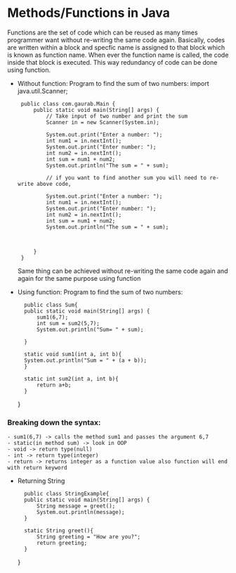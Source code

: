 # Methods/Functions in Java

 Functions are the set of code which can be reused as many times programmer want without re-writing the same code again. Basically, codes are written within a block and specfic name is assigned to that block which is known as function name. When ever the function name is called, the code inside that block is executed. This way redundancy of code can be done using function.

 - Without function: Program to find the sum of two numbers: 
        import java.util.Scanner;

        public class com.gaurab.Main {
            public static void main(String[] args) {
                // Take input of two number and print the sum
                Scanner in = new Scanner(System.in);

                System.out.print("Enter a number: ");
                int num1 = in.nextInt();
                System.out.print("Enter number: ");
                int num2 = in.nextInt();
                int sum = num1 + num2;
                System.out.println("The sum = " + sum);

                // if you want to find another sum you will need to re-write above code,

                System.out.print("Enter a number: ");
                int num1 = in.nextInt();
                System.out.print("Enter number: ");
                int num2 = in.nextInt();
                int sum = num1 + num2;
                System.out.println("The sum = " + sum);



            }
        }

    Same thing can be achieved without re-writing the same code again and again for the same purpose using function

- Using function: Program to find the sum of two numbers:

        public class Sum{
        public static void main(String[] args) {
            sum1(6,7);
            int sum = sum2(5,7);
            System.out.println("Sum= " + sum);

        }

        static void sum1(int a, int b){
        System.out.println("Sum = " + (a + b));
        }

        static int sum2(int a, int b){
            return a+b;
        }

    }

### Breaking down the syntax: 

    - sum1(6,7) -> calls the method sum1 and passes the argument 6,7
    - static(in method sum) -> look in OOP
    - void -> return type(null)
    - int -> return type(integer)
    - return -> returns integer as a function value also function will end with return keyword

- Returning String 

        public class StringExample{
        public static void main(String[] args) {
            String message = greet();
            System.out.println(message);
        }

        static String greet(){
            String greeting = "How are you?";
            return greeting;
        }
    }

